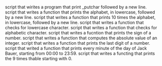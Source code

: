 script that wirites a program that print _putchar followed by a new line.
script that writes a function that prints the alphabet, in lowercase, followed by a new line.
script that writes a function that prints 10 times the alphabet, in lowercase, followed by a new line.
script that writes a function that checks for lowercase character.
script that writes a function that checks for alphabetic character.
 script that writes a fucntion that prints the sign of a number.
script that writes a function that computes the absolute value of an integer.
script that writes a function that prints the last digit of a number.
script that writed  a function that prints every minute of the day of Jack Bauer, starting from 00:00 to 23:59.
script that writes a functing that prints the 9 times thable starting with 0.
